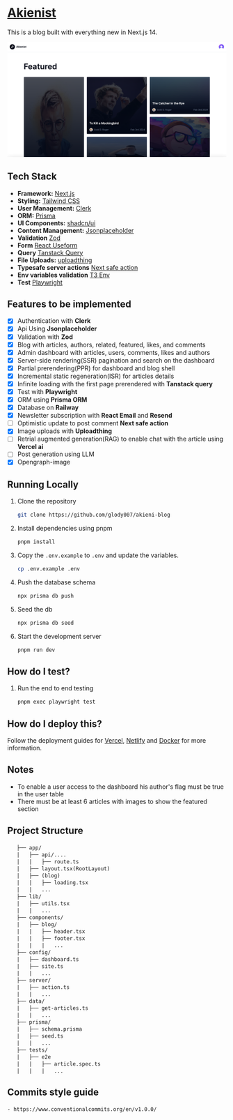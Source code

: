 # [Akienist](https://akieni-blog.vercel.app/)

This is a blog built with everything new in Next.js 14. 

[![Akienist](./public/images/screenshot.png)](https://akieni-blog.vercel.app/)


## Tech Stack

- **Framework:** [Next.js](https://nextjs.org)
- **Styling:** [Tailwind CSS](https://tailwindcss.com)
- **User Management:** [Clerk](https://clerk.com)
- **ORM:** [Prisma](https://www.prisma.io/)
- **UI Components:** [shadcn/ui](https://ui.shadcn.com)
- **Content Management:** [Jsonplaceholder](https://jsonplaceholder.typicode.com/)
- **Validation** [Zod](https://zod.dev/)
- **Form** [React Useform](https://react-hook-form.com/)
- **Query** [Tanstack Query](https://tanstack.com/query/latest)
- **File Uploads:** [uploadthing](https://uploadthing.com)
- **Typesafe server actions** [Next safe action](https://next-safe-action.dev/)
- **Env variables validation** [T3 Env](https://env.t3.gg/docs/introduction)
- **Test** [Playwright](https://playwright.dev/)

## Features to be implemented

- [x] Authentication with **Clerk**
- [x] Api Using **Jsonplaceholder**
- [x] Validation with **Zod**
- [x] Blog with articles, authors, related, featured, likes, and comments
- [x] Admin dashboard with articles, users, comments, likes and authors
- [x] Server-side rendering(SSR) pagination and search on the dashboard
- [x] Partial prerendering(PPR) for dashboard and blog shell
- [x] Incremental static regeneration(ISR) for articles details
- [x] Infinite loading with the first page prerendered with **Tanstack query**
- [x] Test with **Playwright**
- [x] ORM using **Prisma ORM**
- [x] Database on **Railway**
- [x] Newsletter subscription with **React Email** and **Resend**
- [ ] Optimistic update to post comment **Next safe action**
- [x] Image uploads with **Uploadthing**
- [ ] Retrial augmented generation(RAG) to enable chat with the article using  **Vercel ai**
- [ ] Post generation using LLM
- [x] Opengraph-image
  
## Running Locally

1. Clone the repository

   ```bash
   git clone https://github.com/glody007/akieni-blog
   ```

2. Install dependencies using pnpm

   ```bash
   pnpm install
   ```

3. Copy the `.env.example` to `.env` and update the variables.

   ```bash
   cp .env.example .env
   ```

4. Push the database schema

   ```bash
   npx prisma db push
   ```

5. Seed the db

   ```bash
   npx prisma db seed
   ``` 
   
6. Start the development server

   ```bash
   pnpm run dev
   ```

## How do I test?

1. Run the end to end testing

   ```bash
   pnpm exec playwright test
   ```


## How do I deploy this?

Follow the deployment guides for [Vercel](https://vercel.com/new?utm_medium=default-template&filter=next.js&utm_source=create-next-app&utm_campaign=create-next-app-readme), [Netlify](https://create.t3.gg/en/deployment/netlify) and [Docker](https://create.t3.gg/en/deployment/docker) for more information.

## Notes 

- To enable a user access to the dashboard his author's flag must be true in the user table
- There must be at least 6 articles with images to show the featured section

## Project Structure

```
   ├── app/ 
   |   ├── api/....   
   |   |   ├── route.ts
   |   ├── layout.tsx(RootLayout)                
   |   ├── (blog)
   |   |   ├── loading.tsx    
   |   |   ...
   ├── lib/                    
   |   ├── utils.tsx
   |   |   ...
   ├── components/                    
   |   ├── blog/ 
   |   |   ├── header.tsx
   |   |   ├── footer.tsx 
   |   |   |   ...
   ├── config/ 
   |   ├── dashboard.ts
   |   ├── site.ts
   |   |   ...
   ├── server/ 
   |   ├── action.ts
   |   |   ...
   ├── data/ 
   |   ├── get-articles.ts
   |   |   ...
   ├── prisma/ 
   |   ├── schema.prisma
   |   ├── seed.ts
   |   |   ...
   ├── tests/ 
   |   ├── e2e
   |   |   ├── article.spec.ts
   |   |   |   ...
```

## Commits style guide
    - https://www.conventionalcommits.org/en/v1.0.0/

